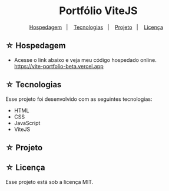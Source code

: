 # <h1 align="center">Portfólio ViteJS</h1>

<p align="center">
  <a href="#-hospedagem">Hospedagem</a>&nbsp;&nbsp;&nbsp;|&nbsp;&nbsp;&nbsp;
  <a href="#-tecnologias">Tecnologias</a>&nbsp;&nbsp;&nbsp;|&nbsp;&nbsp;&nbsp;
  <a href="#-projeto">Projeto</a>&nbsp;&nbsp;&nbsp;|&nbsp;&nbsp;&nbsp;
  <a href="#-licença">Licença</a>&nbsp;&nbsp;&nbsp;
</p>

## ☆ Hospedagem

- Acesse o link abaixo e veja meu código hospedado online.<br>
https://vite-portfolio-beta.vercel.app

## ☆ Tecnologias

Esse projeto foi desenvolvido com as seguintes tecnologias:
- HTML
- CSS
- JavaScript
- ViteJS

## ☆ Projeto


## ☆ Licença

Esse projeto está sob a licença MIT.
